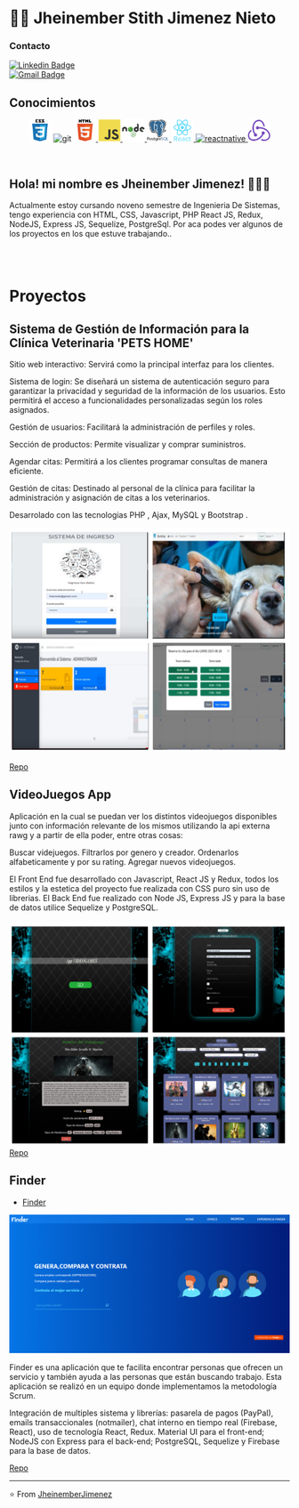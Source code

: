 # :man_technologist: Jheinember Stith Jimenez Nieto

### Contacto

[![Linkedin Badge](https://img.shields.io/badge/-LinkedIn-blue?style=flat-square&logo=Linkedin&logoColor=white&link=https://www.linkedin.com/in/jheinember)](https://www.linkedin.com/in/jheinember/)<br/>[![Gmail Badge](https://img.shields.io/badge/-Gmail-c14438?style=flat-square&logo=Gmail&logoColor=white&link=mailto:jheinemberstithjn@ufps.edu.co)](mailto:jheinemberstithjn@ufps.edu.co)


## Conocimientos

<p align="center"> 
    <img src="https://raw.githubusercontent.com/devicons/devicon/master/icons/css3/css3-original-wordmark.svg" alt="css3" width="40" height="40"/>    
    <img src="https://www.vectorlogo.zone/logos/git-scm/git-scm-icon.svg" alt="git" width="40" height="40"/> </a> <a href="https://www.w3.org/html/" target="_blank"> 
    <img src="https://raw.githubusercontent.com/devicons/devicon/master/icons/html5/html5-original-wordmark.svg" alt="html5" width="40" height="40"/> 
</a> <a href="https://developer.mozilla.org/en-US/docs/Web/JavaScript" target="_blank"> 
    <img src="https://raw.githubusercontent.com/devicons/devicon/master/icons/javascript/javascript-original.svg" alt="javascript" width="40" height="40"/> </a> <a href="https://nodejs.org" target="_blank"> 
    <img src="https://raw.githubusercontent.com/devicons/devicon/master/icons/nodejs/nodejs-original-wordmark.svg" alt="nodejs" width="40" height="40"/> </a> <a href="https://www.postgresql.org" target="_blank"> 
    <img src="https://raw.githubusercontent.com/devicons/devicon/master/icons/postgresql/postgresql-original-wordmark.svg" alt="postgresql" width="40" height="40"/> 
</a> <a href="https://reactjs.org/" target="_blank"> 
    <img src="https://raw.githubusercontent.com/devicons/devicon/master/icons/react/react-original-wordmark.svg" alt="react" width="40" height="40"/> </a> <a href="https://reactnative.dev/" target="_blank"> 
    <img src="https://reactnative.dev/img/header_logo.svg" alt="reactnative" width="40" height="40"/> </a> <a href="https://redux.js.org" target="_blank"> <img src="https://raw.githubusercontent.com/devicons/devicon/master/icons/redux/redux-original.svg" alt="redux" width="40" height="40"/> </a> 
    </p>

<br/>

## Hola! mi nombre es Jheinember Jimenez! 👋👋👋

Actualmente estoy cursando noveno semestre de Ingenieria De Sistemas, tengo experiencia con HTML, CSS, Javascript, PHP React JS, Redux, NodeJS, Express JS, Sequelize, PostgreSql.
Por aca podes ver algunos de los proyectos en los que estuve trabajando..

<br/>
<br/>

# Proyectos

## Sistema de Gestión de Información para la Clínica Veterinaria 'PETS HOME'

Sitio web interactivo: Servirá como la principal interfaz para los clientes.

Sistema de login: Se diseñará un sistema de autenticación seguro para garantizar la privacidad y seguridad de la información de los usuarios. Esto permitirá el acceso a funcionalidades personalizadas según los roles asignados.

Gestión de usuarios: Facilitará la administración de perfiles y roles.

Sección de productos: Permite visualizar y comprar suministros.

Agendar citas: Permitirá a los clientes programar consultas de manera eficiente.

Gestión de citas: Destinado al personal de la clínica para facilitar la administración y asignación de citas a los veterinarios.

Desarrolado con las tecnologias PHP , Ajax, MySQL y Bootstrap .

![collage](https://github.com/jheinember16/jheinember16/blob/main/images/sistema.png)

[Repo](https://github.com/jheinember16/SistemaGestionClinicaVeterinaria)



## VideoJuegos App 

Aplicación en la cual se puedan ver los distintos videojuegos disponibles junto con información relevante de los mismos utilizando la api externa rawg y a partir de ella poder, entre otras cosas:

Buscar videjuegos.
Filtrarlos por genero y creador.
Ordenarlos alfabeticamente y por su rating.
Agregar nuevos videojuegos.

El Front End fue desarrollado con Javascript, React JS y Redux, todos los estilos y la estetica del proyecto fue realizada con CSS puro sin uso de librerias.
El Back End fue realizado con Node JS, Express JS y para la base de datos utilice Sequelize y PostgreSQL. 
<br/>
<br/>
![collage](https://github.com/jheinember16/jheinember16/blob/main/images/collage.png)
[Repo](https://github.com/jheinember16/PI-Videojuegos)

## Finder  
- [Finder](https://finder-app-omega.vercel.app/)

![finder](https://github.com/jheinember16/jheinember16/blob/main/images/finder.png)

Finder es una aplicación que te facilita encontrar personas que ofrecen un servicio y también ayuda a las personas que están buscando trabajo.
Esta aplicación se realizó en un equipo donde implementamos la metodología Scrum.

Integración de multiples sistema y librerías: pasarela de pagos (PayPal), emails transaccionales (notmailer), chat interno en tiempo real (Firebase, React), uso de tecnología React, Redux. Material UI para el front-end; NodeJS con Express para el back-end; PostgreSQL, Sequelize y Firebase para la base de datos.


[Repo](https://github.com/AlejandroColina/proyectoFinal)


_______________________________________________________________________________________________________________________________________________________________________________

⭐️ From [JheinemberJimenez](https://github.com/jheinember16)
